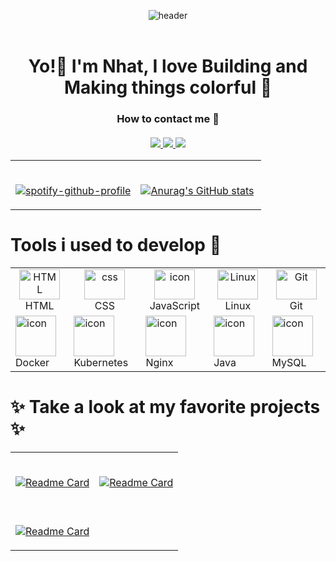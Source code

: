 <!--Header-->
<header>

![header](https://capsule-render.vercel.app/api?type=wave&color=0:76C4FF,100:4FFFDF&height=300&section=header&text=YEET&fontSize=90)

</header>

<!--Greeting-->
<h1 align="center">
    Yo!👋 I'm Nhat, I love <b>Building</b> and <b>Making</b> things colorful 🎨
</h1>

<!--Contact-->
<h3 align="center">
    How to contact me 🤔
    <br><br>
    <a href="https://www.facebook.com/profile.php?id=100091778170480">
        <img src="https://img.shields.io/badge/Facebook-1877F2?style=for-the-badge&logo=facebook&logoColor=white">
    </a>
    <a href="https://www.instagram.com/tmn_nhat/">
        <img src="https://img.shields.io/badge/Instagram-E4405F?style=for-the-badge&logo=instagram&logoColor=white">
    </a>
    <a href="https://www.linkedin.com/in/nh%E1%BA%ADt-tr%C6%B0%C6%A1ng-420723278/">
        <img src="https://img.shields.io/badge/LinkedIn-0077B5?style=for-the-badge&logo=linkedin&logoColor=white">
    </a>
</h3>

<!--Stat & Spotify dash-->
<table width="100%">
 <tr>
   <td width="50%">

&nbsp; <br> [![spotify-github-profile](https://spotify-github-profile.vercel.app/api/view?uid=317mmez3p642s7bangddhiopxeua&cover_image=true&theme=novatorem&show_offline=false&background_color=121212&interchange=true&bar_color=8e52ff&bar_color_cover=false)](https://github.com/kittinan/spotify-github-profile)

   </td>
   <td width="50%">

&nbsp; <br> [![Anurag's GitHub stats](https://github-readme-stats.vercel.app/api?username=Fleeforezz&show_icons=true&theme=nightowl)](https://github.com/anuraghazra/github-readme-stats)

   </td>
 </tr>
</table>

<!--Skills-->
<h1> 
    Tools i used to develop 💪 
</h1>

<table width="100%">
    <tr>
        <td align="center" width="15%">
            <img src="https://skillicons.dev/icons?i=html" width="65" height="48" alt="HTML" />
            <br> HTML
        </td>
        <td align="center" width="15%">
            <img src="https://skillicons.dev/icons?i=css" width="65" height="48" alt="css" />
            <br> CSS
        </td>
        <td align="center" width="15%">
            <img src="https://techstack-generator.vercel.app/js-icon.svg" alt="icon" width="65" height="48" />
            <br> JavaScript
        </td>
        <td align="center" width="15%">
            <img src="https://skillicons.dev/icons?i=linux" width="65" height="48" 
            alt="Linux" />
            <br> Linux
        </td>
        <td align="center" width="15%">
            <img src="https://skillicons.dev/icons?i=git" width="65" height="48" alt="Git" />
            <br> Git
        </td>
    </tr>
    <tr width="100%">
        <td algin="center" width="15%">
            <img src="https://techstack-generator.vercel.app/docker-icon.svg" alt="icon" width="65" height="65" />
            <br> Docker
        </td>
        <td algin="center" width="15%">
            <img src="https://techstack-generator.vercel.app/kubernetes-icon.svg" alt="icon" width="65" height="65" />
            <br> Kubernetes
        </td>
        <td algin="center" width="15%">
            <img src="https://techstack-generator.vercel.app/nginx-icon.svg" alt="icon" width="65" height="65" />
            <br> Nginx
        </td>
        <td algin="center" width="15%">
            <img src="https://techstack-generator.vercel.app/java-icon.svg" alt="icon" width="65" height="65" />
            <br> Java
        </td>
        <td algin="center" width="15%">
            <img src="https://techstack-generator.vercel.app/mysql-icon.svg" alt="icon" width="65" height="65" />
            <br> MySQL
        </td>
    </tr>
</table>

<!-- Favorite project -->
<h1>
    ✨ Take a look at my favorite projects ✨
</h1>

<table width="100%">
 <tr>
   <td width="50%">

&nbsp; <br> [![Readme Card](https://github-readme-stats.vercel.app/api/pin/?username=fleeforezz&repo=Portfolio&theme=nightowl)](https://github.com/fleeforezz/Portfolio)

   </td>
   <td width="50%">

&nbsp; <br> [![Readme Card](https://github-readme-stats.vercel.app/api/pin/?username=fleeforezz&repo=Contact_page&theme=rose_pine)](https://github.com/fleeforezz/Contact_Page)

   </td>
 </tr>
 <tr>
   <td width="50%">

&nbsp; <br> [![Readme Card](https://github-readme-stats.vercel.app/api/pin/?username=fleeforezz&repo=Project_Page&theme=date_night)](https://github.com/fleeforezz/Project_Page)

   </td>
 </tr>
</table>
